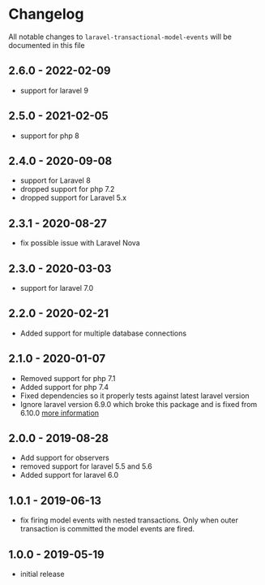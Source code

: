 # Changelog

All notable changes to `laravel-transactional-model-events` will be documented in this file

## 2.6.0 - 2022-02-09

- support for laravel 9

## 2.5.0 - 2021-02-05

- support for php 8

## 2.4.0 - 2020-09-08

- support for Laravel 8
- dropped support for php 7.2
- dropped support for Laravel 5.x

## 2.3.1 - 2020-08-27

- fix possible issue with Laravel Nova

## 2.3.0 - 2020-03-03

- support for laravel 7.0

## 2.2.0 - 2020-02-21

- Added support for multiple database connections

## 2.1.0 - 2020-01-07

- Removed support for php 7.1
- Added support for php 7.4
- Fixed dependencies so it properly tests against latest laravel version
- Ignore laravel version 6.9.0 which broke this package and is fixed from 6.10.0 [more information](https://github.com/laravel/framework/issues/30948)

## 2.0.0 - 2019-08-28

- Add support for observers
- removed support for laravel 5.5 and 5.6
- Added support for laravel 6.0

## 1.0.1 - 2019-06-13

- fix firing model events with nested transactions. Only when outer transaction is committed the model events are fired.

## 1.0.0 - 2019-05-19

- initial release
